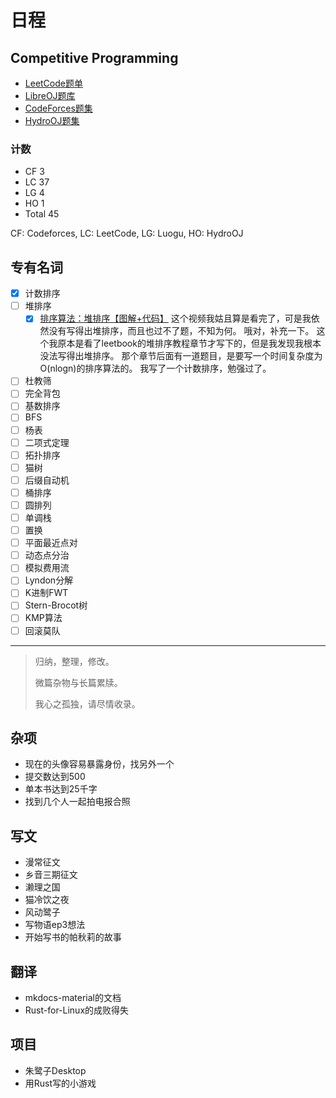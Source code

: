 # 日程

## Competitive Programming

- [LeetCode题单](https://huxulm.github.io/lc-rating/zen)
- [LibreOJ题库](https://loj.ac/p)
- [CodeForces题集](https://codeforces.com/problemset)
- [HydroOJ题集](https://hydro.ac/p)

### 计数

- CF 3
- LC 37
- LG 4
- HO 1
- Total 45

CF: Codeforces, 
LC: LeetCode, 
LG: Luogu, 
HO: HydroOJ

## 专有名词

- [x] 计数排序
- [ ] 堆排序
  - [x] [排序算法：堆排序【图解+代码】](https://www.bilibili.com/video/BV1fp4y1D7cj/)
 这个视频我姑且算是看完了，可是我依然没有写得出堆排序，而且也过不了题，不知为何。
 哦对，补充一下。
 这个我原本是看了leetbook的堆排序教程章节才写下的，但是我发现我根本没法写得出堆排序。
 那个章节后面有一道题目，是要写一个时间复杂度为O(nlogn)的排序算法的。
 我写了一个计数排序，勉强过了。
- [ ] 杜教筛
- [ ] 完全背包
- [ ] 基数排序
- [ ] BFS
- [ ] 杨表
- [ ] 二项式定理
- [ ] 拓扑排序
- [ ] 猫树
- [ ] 后缀自动机
- [ ] 桶排序
- [ ] 圆排列
- [ ] 单调栈
- [ ] 置换
- [ ] 平面最近点对
- [ ] 动态点分治
- [ ] 模拟费用流
- [ ] Lyndon分解
- [ ] K进制FWT
- [ ] Stern-Brocot树
- [ ] KMP算法
- [ ] 回滚莫队

---

> 归纳，整理，修改。
>
> 微篇杂物与长篇累牍。
>
> 我心之孤独，请尽情收录。

## 杂项

- 现在的头像容易暴露身份，找另外一个
- 提交数达到500
- 单本书达到25千字
- 找到几个人一起拍电报合照

## 写文

- 漫常征文
- 乡音三期征文
- 濑理之国
- 猫冷饮之夜
- 风动鹭子
- 写物语ep3想法
- 开始写书的帕秋莉的故事

## 翻译

- mkdocs-material的文档
- Rust-for-Linux的成败得失

## 项目

- 朱鹭子Desktop
- 用Rust写的小游戏
